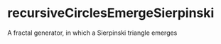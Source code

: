 recursiveCirclesEmergeSierpinski
================================

A fractal generator, in which a Sierpinski triangle emerges
